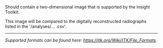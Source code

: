 Should contain a two-dimensional image that is supported by the Insight Toolkit.

This image will be compared to the digitally reconstructed radiographs listed in the '/analyses/... .csv'.

--------------------------

_Supported formats can be found here: https://itk.org/Wiki/ITK/File_Formats._
